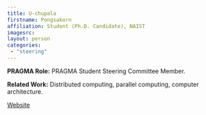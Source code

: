 ```yaml
---
title: U-chupala
firstname: Pongsakorn
affiliation: Student (Ph.D. Candidate), NAIST
imagesrc: 
layout: person
categories:
 - "steering"
---
```

**PRAGMA Role:** PRAGMA Student Steering Committee Member.  

**Related Work:** Distributed computing, parallel computing, computer architecture.

[Website][1]

[1]: https://www.linkedin.com/in/puchupala
